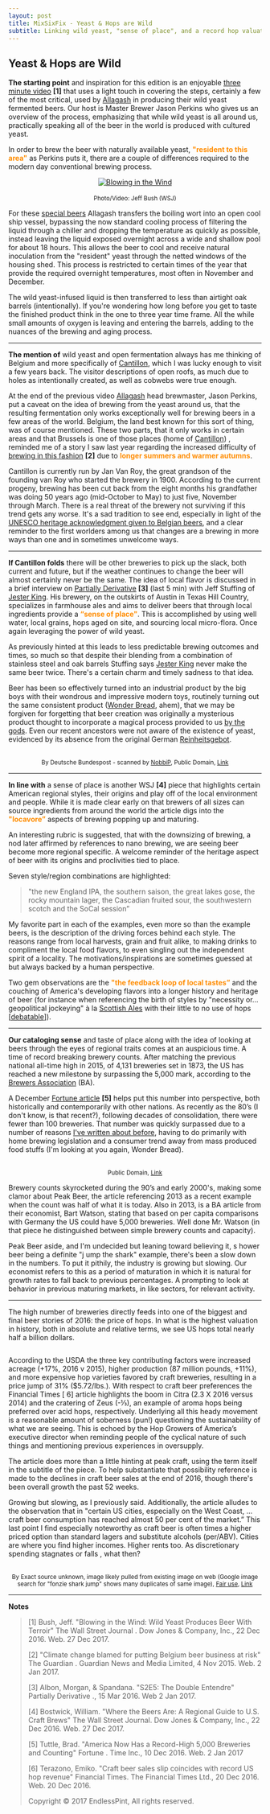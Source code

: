 ```yaml
---
layout: post
title: MixSixFix - Yeast & Hops are Wild
subtitle: Linking wild yeast, "sense of place", and a record hop valuation.
---
```


## Yeast & Hops are Wild

**The starting point**  and inspiration for this edition is an enjoyable [three minute video](http://www.wsj.com/video/blowing-in-the-wind-wild-yeast-produces-beer-with-terroir/2D1D23E4-95D4-4ADC-A235-A86498CD418B.html) **[1]** that uses a light touch in covering the steps, certainly a few of the most critical, used by [Allagash](http://www.allagash.com/?ao_confirm) in producing their wild yeast fermented beers. Our host is Master Brewer Jason Perkins who gives us an overview of the process, emphasizing that while wild yeast is all around us, practically speaking all of the beer in the world is produced with cultured yeast.

In order to brew the beer with naturally available yeast, <font color="#FF8C00"><strong>"resident to this area"</strong></font> as
Perkins puts it, there are a couple of differences required to the modern day conventional brewing process.

<p align="center">
  <a href="http://on.wsj.com/2huYjbj" target="_blank">
    <img alt="Blowing in the Wind" src="/flights/17_1/images-MxSxFx001/image1.png"><br><br>
  </a>
  <sup>Photo/Video: Jeff Bush (WSJ)</sup>
  <br>
</p>

For these [special beers](http://www.allagash.com/beer/#limited) Allagash transfers the boiling wort into an open cool ship vessel, bypassing the now standard cooling process of filtering the liquid through a chiller and dropping the temperature as quickly as possible, instead leaving the liquid exposed overnight across a wide and shallow pool for about 18 hours. This allows the beer to cool and receive natural inoculation from the "resident" yeast through the netted windows of the housing shed. This process is restricted to certain times of the year that provide the required overnight temperatures, most often in November and December.

The wild yeast-infused liquid is then transferred to less than airtight oak barrels (intentionally). If you're wondering how long before you get to taste the finished product think in the one to three year time frame. All the while small amounts of oxygen is leaving and entering the barrels, adding to the nuances of the brewing and aging process.

* * *

**The mention of** wild yeast and open fermentation always has me thinking of Belgium and more specifically of [Cantillon](https://www.cantillon.be/?lang=en), which I was lucky enough to visit a few years back. The visitor descriptions of open roofs, as much due to holes as intentionally created, as well as cobwebs were true enough.

At the end of the previous video [Allagash](http://www.allagash.com/?ao_confirm) head brewmaster, Jason Perkins, put a caveat on the idea of brewing from the yeast around us, that the resulting fermentation only works exceptionally well for brewing beers in a few areas of the world. Belgium, the land best known for this sort of thing, was of course mentioned. These two parts, that it only works in certain areas and that Brussels is one of those places (home of [Cantillon](https://www.cantillon.be/?lang=en)) , reminded me of a story I saw last year regarding the increased difficulty of [brewing in this fashion](https://www.theguardian.com/world/2015/nov/04/climate-change-blamed-for-putting-belgium-beer-business-at-risk) **[2]** due to <font color="#FF8C00"><strong>longer summers and warmer autumns</strong></font>.

Cantillon is currently run by Jan Van Roy, the great grandson of the founding van Roy who started the brewery in 1900. According to the current progeny, brewing has been cut back from the eight months his grandfather was doing 50 years ago (mid-October to May) to just five, November through March. There is a real threat of the brewery not surviving if this trend gets any worse. It's a sad tradition to see end, especially in light of the [UNESCO heritage acknowledgment given to Belgian beers](https://www.theguardian.com/world/2016/nov/30/cheers-belgian-beer-added-unesco-cultural-heritage-list), and a clear reminder to the first worlders among us that changes are a brewing in more ways than one and in sometimes unwelcome ways.

* * *

**If Cantillon folds** there will be other breweries to pick up the slack, both current and future, but if the weather continues to change the beer will almost certainly never be the same. The idea of local flavor is discussed in a brief interview on
[Partially Derivative](http://partiallyderivative.com/news/2016/03/15/season-2-episode-5-the-double-entendre) **[3]** (last 5 min) with Jeff Stuffing of [Jester King](http://jesterkingbrewery.com/). His brewery, on the outskirts of Austin in Texas Hill Country, specializes in farmhouse ales and aims to deliver beers that through local ingredients provide a <font color="#FF8C00"><strong>“sense of place"</strong></font>. This is accomplished by using well water, local grains, hops aged on site, and sourcing local micro-flora. Once again leveraging the power of wild yeast.

As previously hinted at this leads to less predictable brewing outcomes and times, so much so that despite their blending from a combination of stainless steel and oak barrels Stuffing says [Jester King](http://jesterkingbrewery.com/) never make the same beer twice. There's a certain charm and timely sadness to that idea.

Beer has been so effectively turned into an industrial product by the big boys with their wondrous and impressive modern toys, routinely turning out the same consistent product ([Wonder Bread](https://www.wonderbread.com/), ahem), that we may be forgiven for forgetting that beer creation was originally a mysterious product thought to incorporate a magical process provided to us [by the gods](http://www.ancient.eu/article/223/). Even our recent ancestors were not aware of the existence of yeast, evidenced by its absence from the original German [Reinheitsgebot](https://en.wikipedia.org/wiki/Reinheitsgebot).

<p align="center">
  <img alt="" src="/flights/17_1/images-MxSxFx001/image3.jpg"><br><br>
  <sup>By Deutsche Bundespost - scanned by <a href="https://commons.wikimedia.org/wiki/User:NobbiP">NobbiP</a>, Public Domain, <a href="https://commons.wikimedia.org/w/index.php?curid=11244954">Link</a></sup>
  <br>
</p>

* * *

**In line with** a sense of place is another WSJ **[4]** piece that highlights certain American regional styles, their origins and play off of the local environment and people. While it is made clear early on that brewers of all sizes can source ingredients from around the world the article digs into the <font color="#FF8C00"><strong>"locavore”</strong></font> aspects of brewing popping up and maturing.

An interesting rubric is suggested, that with the downsizing of brewing, a nod later affirmed by references to nano brewing, we are seeing beer become more regional specific. A welcome reminder of the heritage aspect of beer with its origins and proclivities tied to place.

Seven style/region combinations are highlighted: 

> "the new England IPA, the southern saison, the great lakes gose, the rocky mountain lager, the Cascadian fruited sour, the southwestern scotch and the SoCal session”

My favorite part in each of the examples, even more so than the example beers, is the description of the driving forces behind each style. The reasons range from local harvests, grain and fruit alike, to making drinks to compliment the local food flavors, to even singling out the independent spirit of a locality. The motivations/inspirations are sometimes guessed at but always backed by a human perspective.

Two gem observations are the <font color="#FF8C00"><strong>"the feedback loop of local tastes”</strong></font> and the couching of America's developing flavors into a longer history and heritage of beer (for instance when referencing the birth of styles by "necessity or… geopolitical jockeying" à la [Scottish Ales](http://allaboutbeer.com/article/scottish-ales/) with their little to no use of hops [[debatable](https://en.wikipedia.org/wiki/Beer_in_Scotland)]).

* * *

**Our cataloging sense** and taste of place along with the idea of looking at beers
through the eyes of regional traits comes at an auspicious time. A time of record
breaking brewery counts. After matching the previous national all-time high in
2015, of 4,131 breweries set in 1873, the US has reached a new milestone by
surpassing the 5,000 mark, according to the [Brewers Association](https://www.brewersassociation.org/statistics/number-of-breweries/) (BA).

A December [Fortune article](http://fortune.com/2016/12/10/america-record-number-breweries/) **[5]** helps put this number into perspective, both historically and contemporarily with other nations. As recently as the 80’s (I don't know, is that recent?), following decades of consolidation, there were fewer than 100 breweries. That number was quickly surpassed due to a number of reasons [I've written about before](http://endlesspint.com/2016-04-01-continue/), having to do primarily with home brewing legislation and a consumer trend away from mass produced food stuffs (I'm looking at you again, Wonder Bread).

<p align="center">
  <img alt="" src="/flights/17_1/images-MxSxFx001/image2.png"><br><br>
  <sup>Public Domain, <a href="https://commons.wikimedia.org/w/index.php?curid=16895471">Link</a></sup>
  <br>
</p>

Brewery counts skyrocketed during the 90’s and early 2000's, making some clamor
about Peak Beer, the article referencing 2013 as a recent example when the count
was half of what it is today. Also in 2013, is a BA article from their economist, Bart
Watson, stating that based on per capita comparisons with Germany the US could
have 5,000 breweries. Well done Mr. Watson (in that piece he distinguished
between simple brewery counts and capacity).

Peak Beer aside, and I'm undecided but leaning toward believing it, s hower
beer being a definite "j ump the shark" example, there's been a slow down in the
numbers. To put it pithily, the industry is growing but slowing. Our economist
refers to this as a period of maturation in which it is natural for growth rates to fall
back to previous percentages. A prompting to look at behavior in previous maturing
markets, in like sectors, for relevant activity.

* * *

The high number of breweries directly feeds into one of the biggest and final beer
stories of 2016: the price of hops. In what is the highest valuation in history, both
in absolute and relative terms, we see US hops total nearly half a billion dollars.

<p align="center">
  <img alt="" src="/flights/17_1/images-MxSxFx001/image5.png">
  <br>
</p>

According to the USDA the three key contributing factors were increased acreage
(+17%, 2016 v 2015), higher production (87 million pounds, +11%), and more
expensive hop varieties favored by craft breweries, resulting in a price jump of 31%
($5.72/lbs.). With respect to craft beer preferences the Financial Times [ 6] article
highlights the boom in Citra (2.3 X 2016 versus 2014) and the cratering of Zeus
(-⅓), an example of aroma hops being preferred over acid hops, respectively.
Underlying all this heady movement is a reasonable amount of soberness (pun!)
questioning the sustainability of what we are seeing. This is echoed by the Hop
Growers of America’s executive director when reminding people of the cyclical
nature of such things and mentioning previous experiences in oversupply.

The article does more than a little hinting at peak craft, using the term itself in the
subtitle of the piece. To help substantiate that possibility reference is made to the
declines in craft beer sales at the end of 2016, though there's been overall growth
the past 52 weeks.

Growing but slowing, as I previously said. Additionally, the article alludes to the
observation that in "certain US cities, especially on the West Coast, ... craft beer
consumption has reached almost 50 per cent of the market.”
This last point I find especially noteworthy as craft beer is often times a higher
priced option than standard lagers and substitute alcohols (per/ABV). Cities are
where you find higher incomes. Higher rents too. As discretionary spending
stagnates or falls , what then?

<p align="center">
  <img alt="" src="/flights/17_1/images-MxSxFx001/image4.png"><br><br>
  <sup>By Exact source unknown, image likely pulled from existing image on web (Google image search for "fonzie shark jump" shows many
  duplicates of same image), <a href="https://en.wikipedia.org/wiki/File:Fonzie_jumps_the_shark.PNG">Fair use</a>, <a href="https://en.wikipedia.org/w/index.php?curid=2840084">Link</a></sup>
  <br>
</p>

---

**Notes**
> 
> [1] Bush, Jeff. "Blowing in the Wind: Wild Yeast Produces Beer With Terroir" The Wall Street Journal . Dow Jones & Company, Inc., 22 Dec 2016. Web. 27 Dec 2017.
> 
> [2] "Climate change blamed for putting Belgium beer business at risk" The Guardian . Guardian News and Media Limited, 4 Nov 2015. Web. 2 Jan 2017.
> 
> [3] Albon, Morgan, & Spandana. "S2E5: The Double Entendre" Partially Derivative ., 15 Mar 2016. Web 2 Jan 2017.
> 
> [4] Bostwick, William. "Where the Beers Are: A Regional Guide to U.S. Craft Brews" The Wall Street Journal. Dow Jones & Company, Inc., 22 Dec 2016. Web. 27 Dec 2017.
> 
> [5] Tuttle, Brad. "America Now Has a Record-High 5,000 Breweries and Counting" Fortune . Time Inc., 10 Dec 2016. Web. 2 Jan 2017
> 
> [6] Terazono, Emiko. "Craft beer sales slip coincides with record US hop revenue" Financial Times. The Financial Times Ltd., 20 Dec 2016. Web. 20 Dec 2016. 
> 
> Copyright © 2017 EndlessPint, All rights reserved.
